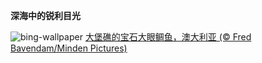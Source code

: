 
**深海中的锐利目光**

![bing-wallpaper](https://www.bing.com/th?id=OHR.CrescentTail_ZH-CN8283248964_1920x1080.jpg)
[大堡礁的宝石大眼鲷鱼，澳大利亚 (© Fred Bavendam/Minden Pictures)](https://www.bing.com/search?q=%E5%AE%9D%E7%9F%B3%E5%A4%A7%E7%9C%BC%E9%B2%B7%E9%B1%BC&amp;form=hpcapt&amp;mkt=zh-cn)
  